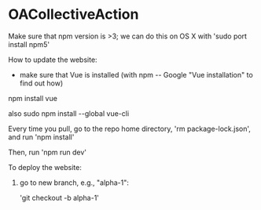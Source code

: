 # OACollectiveAction


Make sure that npm version is >3; we can do this on OS X with 'sudo
port install npm5'


How to update the website:

* make sure that Vue is installed (with npm -- Google "Vue
installation" to find out how)

npm install vue

also sudo npm install --global vue-cli


Every time you pull, go to the repo home directory, 'rm
package-lock.json', and run 'npm
install'

Then, run 'npm run dev'


To deploy the website:

1) go to new branch, e.g., "alpha-1":

    'git checkout -b alpha-1'
